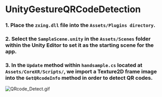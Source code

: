 # UnityGestureQRCodeDetection

### 1. Place the `zxing.dll` file into the `Assets/Plugins directory`.
### 2. Select the `SampleScene.unity` in the `Assets/Scenes` folder within the Unity Editor to set it as the starting scene for the app.
### 3. In the `Update` method within `handsample.cs` located at `Assets/CoreXR/Scripts/`, we import a Texture2D frame image into the `GetQRcodeInfo` method in order to detect QR codes.

![QRcode_Detect.gif](..%2F..%2F..%2FDownloads%2FQRcode_Detect.gif)



